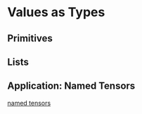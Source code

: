 # Values as Types

## Primitives

## Lists

## Application: Named Tensors

[named tensors]


[named tensors]: https://nlp.seas.harvard.edu/NamedTensor
